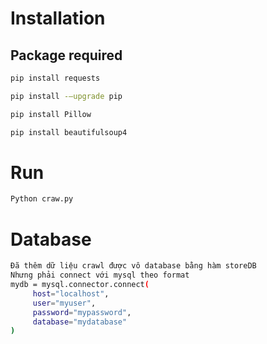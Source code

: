 # Installation

## Package required

```bash
pip install requests
```

```bash
pip install -–upgrade pip
```

```bash
pip install Pillow
```

```bash
pip install beautifulsoup4
```

# Run

```bash
Python craw.py
```

# Database
```bash
Đã thêm dữ liệu crawl được vô database bằng hàm storeDB
Nhưng phải connect với mysql theo format
mydb = mysql.connector.connect(
     host="localhost",
     user="myuser",
     password="mypassword",
     database="mydatabase"
)
```
